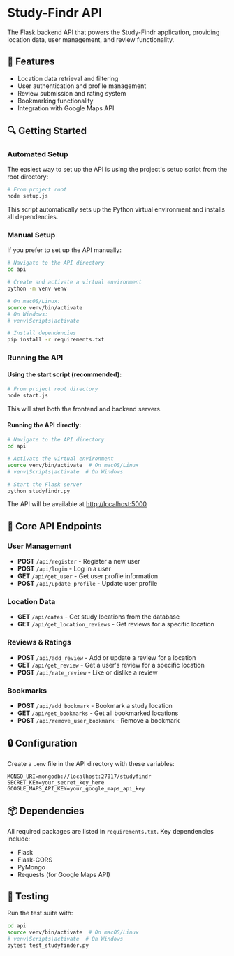 # Study-Findr API

The Flask backend API that powers the Study-Findr application, providing location data, user management, and review functionality.

## 🚀 Features

- Location data retrieval and filtering
- User authentication and profile management
- Review submission and rating system
- Bookmarking functionality
- Integration with Google Maps API

## 🔍 Getting Started

### Automated Setup

The easiest way to set up the API is using the project's setup script from the root directory:

```bash
# From project root
node setup.js
```

This script automatically sets up the Python virtual environment and installs all dependencies.

### Manual Setup

If you prefer to set up the API manually:

```bash
# Navigate to the API directory
cd api

# Create and activate a virtual environment
python -m venv venv

# On macOS/Linux:
source venv/bin/activate
# On Windows:
# venv\Scripts\activate

# Install dependencies
pip install -r requirements.txt
```

### Running the API

#### Using the start script (recommended):

```bash
# From project root directory
node start.js
```

This will start both the frontend and backend servers.

#### Running the API directly:

```bash
# Navigate to the API directory
cd api

# Activate the virtual environment
source venv/bin/activate  # On macOS/Linux
# venv\Scripts\activate  # On Windows

# Start the Flask server
python studyfindr.py
```

The API will be available at [http://localhost:5000](http://localhost:5000)

## 📡 Core API Endpoints

### User Management

- **POST** `/api/register` - Register a new user
- **POST** `/api/login` - Log in a user
- **GET** `/api/get_user` - Get user profile information
- **POST** `/api/update_profile` - Update user profile

### Location Data

- **GET** `/api/cafes` - Get study locations from the database
- **GET** `/api/get_location_reviews` - Get reviews for a specific location

### Reviews & Ratings

- **POST** `/api/add_review` - Add or update a review for a location
- **GET** `/api/get_review` - Get a user's review for a specific location
- **POST** `/api/rate_review` - Like or dislike a review

### Bookmarks

- **POST** `/api/add_bookmark` - Bookmark a study location
- **GET** `/api/get_bookmarks` - Get all bookmarked locations
- **POST** `/api/remove_user_bookmark` - Remove a bookmark

## 🔒 Configuration

Create a `.env` file in the API directory with these variables:

```
MONGO_URI=mongodb://localhost:27017/studyfindr
SECRET_KEY=your_secret_key_here
GOOGLE_MAPS_API_KEY=your_google_maps_api_key
```

## 📦 Dependencies

All required packages are listed in `requirements.txt`. Key dependencies include:

- Flask
- Flask-CORS
- PyMongo
- Requests (for Google Maps API)

## 🧪 Testing

Run the test suite with:

```bash
cd api
source venv/bin/activate  # On macOS/Linux
# venv\Scripts\activate  # On Windows
pytest test_studyfinder.py
```
